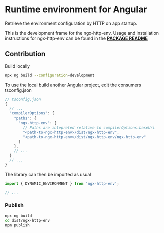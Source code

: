 # Runtime environment for Angular

Retrieve the environment configuration by HTTP on app startup.

This is the development frame for the ngx-http-env. Usage and installation instructions for ngx-http-env can be found in the [**PACKAGE README**](./projects/ngx-http-env/README.md)

## Contribution

Build locally

``` bash
npx ng build --configuration=development
```

To use the local build another Angular project, edit the consumers tsconfig.json

```js
// tsconfig.json
{
  // ...
  "compilerOptions": {
    "paths": {
      "ngx-http-env": [
        // Paths are intepreted relative to compilerOptions.baseUrl
        "<path-to-ngx-http-env>/dist/ngx-http-env",
        "<path-to-ngx-http-env>/dist/ngx-http-env/ngx-http-env"
      ]
    },
    // ...
  }
  // ...
}
```

The library can then be imported as usual

``` ts
import { DYNAMIC_ENVIRONMENT } from 'ngx-http-env';

// ...
```


### Publish

``` bash
npx ng build
cd dist/ngx-http-env
npm publish
```
